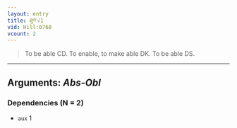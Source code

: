 ```yaml
---
layout: entry
title: ཐུབ་√1
vid: Hill:0768
vcount: 2
---
```

> To be able CD\. To enable, to make able DK\. To be able DS\.

---
Arguments: _Abs-Obl_
---

### Dependencies (N = 2)
* `aux` 1
